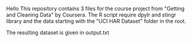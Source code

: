 Hello
This repository contains 3 files for the course project from "Getting and Cleaning Data" by Coursera. 
The R script require dpylr and stingr library and the data starting with the "UCI HAR Dataset" folder in the root.  

The resulting dataset is given in output.txt

